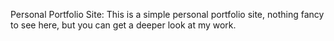 Personal Portfolio Site: This is a simple personal portfolio site, nothing fancy to see here, but you can get a deeper look at my work.
